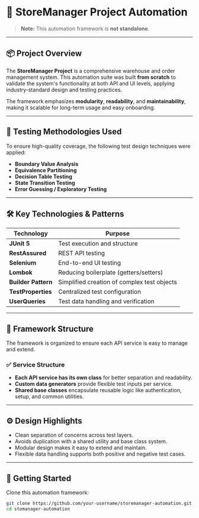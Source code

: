 # 🤖 StoreManager Project Automation

> **Note:** This automation framework is **not standalone**. 

---

## 📦 Project Overview

The **StoreManager Project** is a comprehensive warehouse and order management system.
This automation suite was built **from scratch** to validate the system's functionality at both API and UI levels, applying industry-standard design and testing practices.

The framework emphasizes **modularity**, **readability**, and **maintainability**, making it scalable for long-term usage and easy onboarding.

---

## 🧪 Testing Methodologies Used

To ensure high-quality coverage, the following test design techniques were applied:

- **Boundary Value Analysis**
- **Equivalence Partitioning**
- **Decision Table Testing**
- **State Transition Testing**
- **Error Guessing / Exploratory Testing**

---

## 🛠️ Key Technologies & Patterns

| Technology          | Purpose                                         |
|-------------------- |-------------------------------------------------|
| **JUnit 5**         | Test execution and structure                    |
| **RestAssured**     | REST API testing                                |
| **Selenium**        | End-to-end UI testing                           |
| **Lombok**          | Reducing boilerplate (getters/setters)          |
| **Builder Pattern** | Simplified creation of complex test objects     |
| **TestProperties**  | Centralized test configuration                  |
| **UserQueries**     | Test data handling and verification             |

---


## 🧱 Framework Structure

The framework is organized to ensure each API service is easy to manage and extend.

### ✅ Service Structure

- **Each API service has its own class** for better separation and readability.
- **Custom data generators** provide flexible test inputs per service.
- **Shared base classes** encapsulate reusable logic like authentication, setup, and common utilities.

---

## ⚙️ Design Highlights

- Clean separation of concerns across test layers.
- Avoids duplication with a shared utility and base class system.
- Modular design makes it easy to extend and maintain.
- Flexible data handling supports both positive and negative test cases.

---

## 🚀 Getting Started

Clone this automation framework:
   ```bash
   git clone https://github.com/your-username/storemanager-automation.git
   cd stomanager-automation
